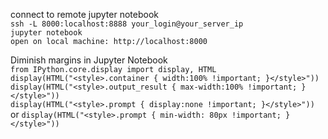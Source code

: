 connect to remote jupyter notebook \
`ssh -L 8000:localhost:8888 your_login@your_server_ip` \
`jupyter notebook` \
`open on local machine: http://localhost:8000`

Diminish margins in Jupyter Notebook \
`from IPython.core.display import display, HTML` \
`display(HTML("<style>.container { width:100% !important; }</style>"))` \
`display(HTML("<style>.output_result { max-width:100% !important; }</style>"))` \
`display(HTML("<style>.prompt { display:none !important; }</style>"))` \
or `display(HTML("<style>.prompt { min-width: 80px !important; }</style>"))`
